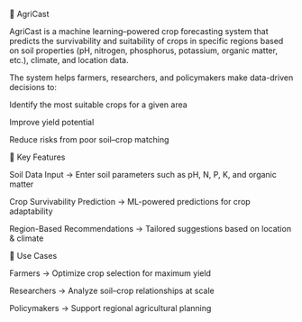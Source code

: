 🌱 AgriCast 

AgriCast is a machine learning–powered crop forecasting system that predicts the survivability and suitability of crops in specific regions based on soil properties (pH, nitrogen, phosphorus, potassium, organic matter, etc.), climate, and location data.

The system helps farmers, researchers, and policymakers make data-driven decisions to:

Identify the most suitable crops for a given area

Improve yield potential

Reduce risks from poor soil–crop matching 

🚀 Key Features

Soil Data Input → Enter soil parameters such as pH, N, P, K, and organic matter

Crop Survivability Prediction → ML-powered predictions for crop adaptability

Region-Based Recommendations → Tailored suggestions based on location & climate

📌 Use Cases

Farmers → Optimize crop selection for maximum yield

Researchers → Analyze soil–crop relationships at scale

Policymakers → Support regional agricultural planning
